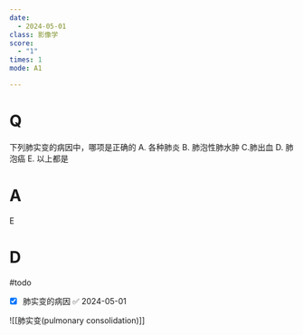 ```yaml
---
date:
  - 2024-05-01
class: 影像学
score:
  - "1"
times: 1
mode: A1

---
```



# Q
下列肺实变的病因中，哪项是正确的
A. 各种肺炎 B. 肺泡性肺水肿
C.肺出血 D. 肺泡癌
E. 以上都是

# A

E



# D
#todo
- [x] 肺实变的病因 ✅ 2024-05-01

![[肺实变(pulmonary consolidation)]]